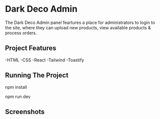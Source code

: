 # Dark Deco Admin

The Dark Deco Admin panel feartures a place for administrators to login to the site, where they can upload new products, view available products & process orders.

## Project Features

-HTML
-CSS
-React
-Tailwind
-Toastify

## Running The Project

npm install

npm run dev

## Screenshots

